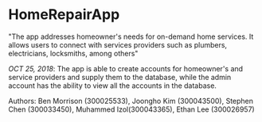 # HomeRepairApp

"The app addresses homeowner's needs for on-demand home services. 
It allows users to connect with services providers such as plumbers, electricians, locksmiths, among others"

*OCT 25, 2018*: The app is able to create accounts for homeowner's and service providers and supply them to the database, while the admin account
has the ability to view all the accounts in the database. 

Authors: Ben Morrison (300025533), Joongho Kim (300043500), Stephen Chen (300033450), Muhammed Izol(300043365), Ethan Lee (300026957)
